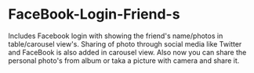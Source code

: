 FaceBook-Login-Friend-s
=======================

Includes Facebook login with showing the friend's name/photos in table/carousel view's. Sharing of photo through social media like Twitter and FaceBook is also added in carousel view.
Also now you can share the personal photo's from album or taka a picture with camera and share it.
